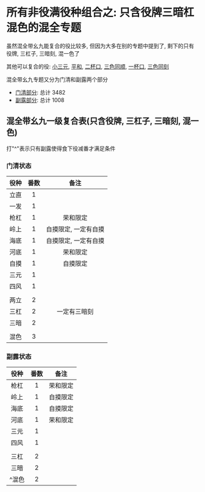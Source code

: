 # 所有非役满役种组合之: 只含役牌三暗杠混色的混全专题

虽然混全带幺九能复合的役比较多, 但因为大多在别的专题中提到了, 剩下的只有役牌, 三杠子, 三暗刻, 混一色了

其他可以复合的役: [小三元](../小三元专题), [平和](../无断幺的平和专题), [二杯口](../只含役牌双混的一杯口专题),
[三色同顺](../无断幺平和纯全的三色同顺专题), [一杯口](../只含役牌双混的一杯口专题), [三色同刻](../无混老断幺纯全的三色同刻专题)

混全带幺九专题又分为门清和副露两个部分

- [门清部分](门清.md): 总计 3482
- [副露部分](副露.md): 总计 1008

## 混全带幺九一级复合表(只含役牌, 三杠子, 三暗刻, 混一色)

打"^"表示只有副露使得食下役减番才满足条件

### 门清状态

| 役种 | 番数 |     备注      |
|:--:|:--:|:-----------:|
| 立直 | 1  |
| 一发 | 1  |
| 枪杠 | 1  |    荣和限定     |
| 岭上 | 1  | 自摸限定, 一定有自摸 |
| 海底 | 1  | 自摸限定, 一定有自摸 |
| 河底 | 1  |    荣和限定     |
| 自摸 | 1  |    自摸限定     |
| 三元 | 1  |
| 四风 | 1  |
|    |    |
| 两立 | 2  |
| 三杠 | 2  |   一定有三暗刻    |
| 三暗 | 2  |
|    |    |
| 混色 | 3  |

### 副露状态

| 役种  | 番数 |  备注  |
|:---:|:--:|:----:|
| 枪杠  | 1  | 荣和限定 |
| 岭上  | 1  | 自摸限定 |
| 海底  | 1  | 自摸限定 |
| 河底  | 1  | 荣和限定 |
| 三元  | 1  |
| 四风  | 1  |
|     |    |
| 三杠  | 2  |
| 三暗  | 2  |
| ^混色 | 2  |
